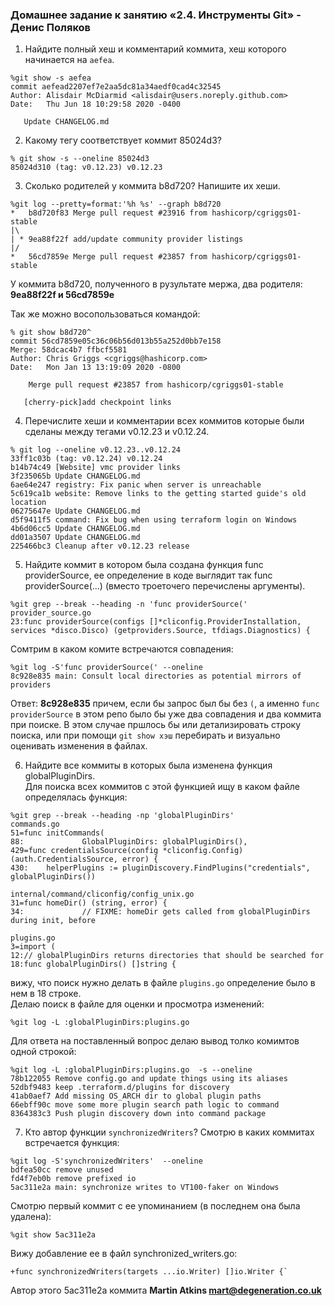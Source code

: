 ### Домашнее задание к занятию «2.4. Инструменты Git» - Денис Поляков
1. Найдите полный хеш и комментарий коммита, хеш которого начинается на `aefea`.
```
%git show -s aefea  
commit aefead2207ef7e2aa5dc81a34aedf0cad4c32545  
Author: Alisdair McDiarmid <alisdair@users.noreply.github.com>  
Date:   Thu Jun 18 10:29:58 2020 -0400

   Update CHANGELOG.md
```
2. Какому тегу соответствует коммит 85024d3? 
```
% git show -s --oneline 85024d3  
85024d310 (tag: v0.12.23) v0.12.23
```
3. Сколько родителей у коммита b8d720? Напишите их хеши.
```
%git log --pretty=format:'%h %s' --graph b8d720  
*   b8d720f83 Merge pull request #23916 from hashicorp/cgriggs01-stable  
|\  
| * 9ea88f22f add/update community provider listings  
|/  
*   56cd7859e Merge pull request #23857 from hashicorp/cgriggs01-stable  
```
У коммита  b8d720, полученного в рузультате мержа,  два родителя: **9ea88f22f и 56cd7859e**

Так же можно восопользоваться командой:
```
% git show b8d720^  
commit 56cd7859e05c36c06b56d013b55a252d0bb7e158  
Merge: 58dcac4b7 ffbcf5581  
Author: Chris Griggs <cgriggs@hashicorp.com>  
Date:   Mon Jan 13 13:19:09 2020 -0800  

    Merge pull request #23857 from hashicorp/cgriggs01-stable

   [cherry-pick]add checkpoint links
```

4. Перечислите хеши и комментарии всех коммитов которые были сделаны между тегами v0.12.23 и v0.12.24.
```
% git log --oneline v0.12.23..v0.12.24  
33ff1c03b (tag: v0.12.24) v0.12.24  
b14b74c49 [Website] vmc provider links  
3f235065b Update CHANGELOG.md  
6ae64e247 registry: Fix panic when server is unreachable  
5c619ca1b website: Remove links to the getting started guide's old location  
06275647e Update CHANGELOG.md  
d5f9411f5 command: Fix bug when using terraform login on Windows  
4b6d06cc5 Update CHANGELOG.md  
dd01a3507 Update CHANGELOG.md  
225466bc3 Cleanup after v0.12.23 release  
```
5. Найдите коммит в котором была создана функция func providerSource, ее определение в коде выглядит так func providerSource(...) (вместо троеточего перечислены аргументы).
```
%git grep --break --heading -n 'func providerSource('  
provider_source.go  
23:func providerSource(configs []*cliconfig.ProviderInstallation, services *disco.Disco) (getproviders.Source, tfdiags.Diagnostics) {
```
Сомтрим в каком комите встречаются совпадения:
```
%git log -S'func providerSource(' --oneline  
8c928e835 main: Consult local directories as potential mirrors of providers
```
Ответ: **8c928e835** причем, если бы запрос был бы без `(`, а именно `func providerSource` в этом репо было бы уже два совпадения и два коммита при поиске. В этом случае пршлось бы или детализировать строку поиска, или при помощи `git show хэш` перебирать и визуально оценивать изменения в файлах.

6. Найдите все коммиты в которых была изменена функция globalPluginDirs.  
Для поиска всех коммитов с этой функцией ищу в каком файле определялась функция: 
```
%git grep --break --heading -np 'globalPluginDirs'  
commands.go  
51=func initCommands(  
88:             GlobalPluginDirs: globalPluginDirs(),  
429=func credentialsSource(config *cliconfig.Config) (auth.CredentialsSource, error) {  
430:    helperPlugins := pluginDiscovery.FindPlugins("credentials", globalPluginDirs())    
    
internal/command/cliconfig/config_unix.go  
31=func homeDir() (string, error) {  
34:             // FIXME: homeDir gets called from globalPluginDirs during init, before    
  
plugins.go  
3=import (  
12:// globalPluginDirs returns directories that should be searched for  
18:func globalPluginDirs() []string {  
```
вижу, что поиск нужно делать в файле `plugins.go` определение было в нем в 18 строке.   
Делаю поиск в файле для оценки и просмотра изменений:
```
%git log -L :globalPluginDirs:plugins.go  
```
Для ответа на поставленный вопрос делаю вывод толко комимтов одной строкой:  
```
%git log -L :globalPluginDirs:plugins.go  -s --oneline    
78b122055 Remove config.go and update things using its aliases    
52dbf9483 keep .terraform.d/plugins for discovery    
41ab0aef7 Add missing OS_ARCH dir to global plugin paths    
66ebff90c move some more plugin search path logic to command    
8364383c3 Push plugin discovery down into command package    
```
7.  Кто автор функции `synchronizedWriters`?
Смотрю в каких коммитах встречается функция:
```
%git log -S'synchronizedWriters'  --oneline  
bdfea50cc remove unused  
fd4f7eb0b remove prefixed io  
5ac311e2a main: synchronize writes to VT100-faker on Windows  
```
Смотрю первый коммит с ее упоминанием (в последнем она была удалена):
```
%git show 5ac311e2a  
```
Вижу добавление ее в файл synchronized_writers.go: 
```
+func synchronizedWriters(targets ...io.Writer) []io.Writer {`  
```
Автор этого 5ac311e2a коммита  **Martin Atkins <mart@degeneration.co.uk>**
